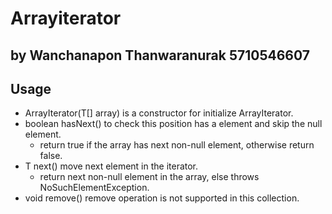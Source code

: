 # Arrayiterator
## by Wanchanapon Thanwaranurak 5710546607

## Usage
* ArrayIterator(T[] array) is a constructor for initialize ArrayIterator.
* boolean hasNext() to check this position has a element and skip the null element.
  * return true if the array has next non-null element, otherwise return false.
* T next() move next element in the iterator.
  * return next non-null element in the array, else throws NoSuchElementException.
* void remove() remove operation is not supported in this collection.
